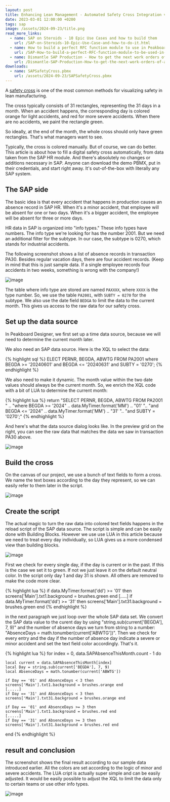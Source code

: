 ```yaml
---
layout: post
title: Enhancing Lean Management - Automated Safety Cross Integration via SAP and Peakboard
date: 2023-03-01 12:00:00 +0200
tags: sap
image: /assets/2024-09-23/title.png
read_more_links:
  - name: SAP on Steroids - 10 Epic Use Cases and how to build them
    url: /SAP-on-Steroids-10-Epic-Use-Case-and-how-to-do-it.html
  - name: How to build a perfect RFC function module to use in Peakboard
    url: /SAP-How-to-build-a-perfect-RFC-function-module-to-be-used-in-Peakboard.html
  - name: Dismantle SAP Production - How to get the next work orders of a workplace by using COOIS transaction
    url: /Dismantle-SAP-Production-How-to-get-the-next-work-orders-of-a-workplace-by-using-COOIS-transaction-in-Peakboard.html
downloads:
  - name: SAPSafetyCross.pbmx
    url: /assets/2024-09-23/SAPSafetyCross.pbmx
---
```

A [safety cross](https://www.google.com/search?q=what+is+a+sfety+cross&rlz=1C1GEWG_deDE994DE994&oq=what+is+a+sfety+cross&gs_lcrp=EgZjaHJvbWUyBggAEEUYOTILCAEQABgNGBMYgAQyCwgCEAAYDRgTGIAEMgsIAxAAGA0YExiABDILCAQQABgNGBMYgAQyCwgFEAAYDRgTGIAEMgsIBhAAGA0YExiABDILCAcQABgNGBMYgAQyCggIEAAYDRgTGB4yCggJEAAYExgWGB7SAQgzNDMwajBqNKgCALACAQ&sourceid=chrome&ie=UTF-8) is one of the most common methods for visualizing safety in lean manufacturing.

The cross typically consists of 31 rectangles, representing the 31 days in a month. When an accident happens, the corresponding day is colored orange for light accidents, and red for more severe accidents. When there are no accidents, we paint the rectangle green.

So ideally, at the end of the month, the whole cross should only have green rectangles. That's what managers want to see.

Typically, the cross is colored manually. But of course, we can do better. This article is about how to fill a digital safety cross automatically, from data taken from the SAP HR module. And there's absolutely no changes or additions necessary in SAP. Anyone can download the demo PBMX, put in their credentials, and start right away. It's out-of-the-box with literally any SAP system.

## The SAP side

The basic idea is that every accident that happens in production causes an absence record in SAP HR. When it's a minor accident, that employee will be absent for one or two days. When it's a bigger accident, the employee will be absent for three or more days.

HR data in SAP is organized into "info types." These info types have numbers. The info type we're looking for has the number 2001. But we need an additional filter for the subtype. In our case, the subtype is 0270, which stands for industrial accidents.

The following screenshot shows a list of absence records in transaction PA30. Besides regular vacation days, there are four accident records. (Keep in mind that this is just sample data. If a single employee records four accidents in two weeks, something is wrong with the company!) 

![image](/assets/2024-09-23/010.png)

The table where info type are stored are named `PAXXXX`, where `XXXX` is the type number. So, we use the table `PA2001`, with `SUBTY = 0270` for the subtype. We also use the date field `BEDGA` to limit the data to the current month. This gives us access to the raw data for our safety cross.

## Set up the data source

In Peakboard Designer, we first set up a time data source, because we will need to determine the current month later.

We also need an SAP data source. Here is the XQL to select the data:

{% highlight sql %}
ELECT PERNR, BEGDA, ABWTG FROM PA2001 
where BEGDA >= '20240601' and BEGDA <= '20240631' 
and SUBTY = '0270';
{% endhighlight %}

We also need to make it dynamic. The month value within the two date values should always be the current month. So, we enrich the XQL code with a bit of LUA to determine the current month:

{% highlight lua %}
return "SELECT PERNR, BEGDA, ABWTG FROM PA2001 " ..
"where BEGDA >= '2024" .. data.MyTimer.format('MM') .. "01' ".. 
"and BEGDA <= '2024" .. data.MyTimer.format('MM') .. "31' "..
"and SUBTY = '0270';"
{% endhighlight %}

And here's what the data source dialog looks like. In the preview grid on the right, you can see the raw data that matches the data we saw in transaction PA30 above.

![image](/assets/2024-09-23/020.png)

## Build the cross

On the canvas of our project, we use a bunch of text fields to form a cross. We name the text boxes according to the day they represent, so we can easily refer to them later in the script.

![image](/assets/2024-09-23/030.png)

## Create the script

The actual magic to turn the raw data into colored text fields happens in the reload script of the SAP data source. The script is simple and can be easily done with Building Blocks. However we use use LUA in this article because we need to treat every day individually, so LUA gives us a more condensed view than building blocks.

![image](/assets/2024-09-23/040.png)

First we check for every single day, if the day is current or in the past. If this is the case we set it to green. If not we just leave it on the default neutral color. In the script only day 1 and day 31 is shown. All others are removed to make the code more clear.

{% highlight lua %}
if data.MyTimer.format('dd') >= '01' then screens['Main'].txt1.background = brushes.green end
[.....]
if data.MyTimer.format('dd') >= '31' then screens['Main'].txt31.background = brushes.green end
{% endhighlight %}

in the next paragraph we just loop over the whole SAP data set. We convert the SAP data value to the curent day by using "string.sub(current['BEGDA'], 7, 9)" and the number of absence days we turn from string to a number: "AbsenceDays = math.tonumber(current['ABWTG'])". Then we check for every entry and the day if the number of absence day indicate a severe or minor accident and set the text field color accordingly. That's it.

{% highlight lua %}
for index = 0, data.SAPAbsenceThisMonth.count - 1 do

	local current = data.SAPAbsenceThisMonth[index]
	local Day = string.sub(current['BEGDA'], 7, 9)
	local AbsenceDays = math.tonumber(current['ABWTG'])

	if Day == '01' and AbsenceDays < 3 then screens['Main'].txt1.background = brushes.orange end
	[.....]
	if Day == '31' and AbsenceDays < 3 then screens['Main'].txt31.background = brushes.orange end
	
	if Day == '01' and AbsenceDays >= 3 then screens['Main'].txt1.background = brushes.red end
	[.....]	
	if Day == '31' and AbsenceDays >= 3 then screens['Main'].txt31.background = brushes.red end
		
end
{% endhighlight %}

## result and conclusion

The screenshot shows the final result according to our sample data introduced earlier. All the colors are set according to the logic of minor and severe accidents. The LUA cript is actually super simple and can be easily adjusted. It would be easily possible to adjust the XQL to limit the data only to certain teams or use other info types.

![image](/assets/2024-09-23/050.png)


